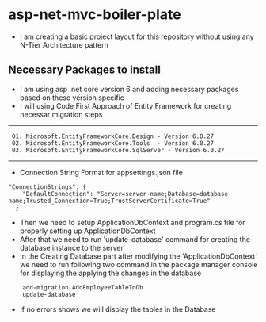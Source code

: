 # asp-net-mvc-boiler-plate
* I am creating a basic project layout for this repository without using any N-Tier Architecture pattern

## Necessary Packages to install 
- I am using asp .net core version 6 and adding necessary packages based on these version specific
- I will using Code First Approach of Entity Framework for creating necessar migration steps
---
```
 01. Microsoft.EntityFrameworkCore.Design - Version 6.0.27
 02. Microsoft.EntityFrameworkCore.Tools  - Version 6.0.27
 03. Microsoft.EntityFrameworkCore.SqlServer - Version 6.0.27
```

---
* Connection String Format for appsettings.json file
```
"ConnectionStrings": {
    "DefaultConnection": "Server=server-name;Database=database-name;Trusted_Connection=True;TrustServerCertificate=True"
  }
```

* Then we need to setup ApplicationDbContext and program.cs file for properly setting up ApplicationDbContext
* After that we need to run 'update-database' command for creating the database instance to the server
* In the Creating Database part after modifying the 'ApplicationDbContext' we need to run following two command in the package manager console for displaying the applying the changes in the database
```
    add-migration AddEmployeeTableToDb
    update-database
```
- If no errors shows we will display the tables in the Database